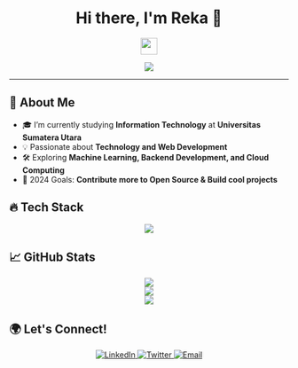 <h1 align="center">Hi there, I'm Reka 👋</h1>
<p align="center">
  <img src="https://media.giphy.com/media/hvRJCLFzcasrR4ia7z/giphy.gif" width="30px">
</p>

<p align="center">
  <img src="https://readme-typing-svg.herokuapp.com?color=%23F7C92D&center=true&vCenter=true&lines=Welcome+to+my+GitHub!+🚀;Full-Stack+Developer+💻;AI+&+Data+Enthusiast+🤖;Open+Source+Contributor+🌍">
</p>

---

## 🚀 About Me
- 🎓 I’m currently studying **Information Technology** at **Universitas Sumatera Utara**  
- 💡 Passionate about **Technology and Web Development**  
- 🛠️ Exploring **Machine Learning, Backend Development, and Cloud Computing**  
- 🎯 2024 Goals: **Contribute more to Open Source & Build cool projects**  

## 🔥 Tech Stack
<p align="center">
  <img src="https://skillicons.dev/icons?i=html,css,js,react,python,django,mysql,git,github,vscode,figma" />
</p>

## 📈 GitHub Stats  
<p align="center">
  <img src="https://github-readme-stats.vercel.app/api?username=rekasihombing&show_icons=true&theme=radical" />
  <br />
  <img src="https://github-readme-streak-stats.herokuapp.com/?user=rekasihombing&theme=radical" />
  <br />
  <img src="https://github-profile-trophy.vercel.app/?username=rekasihombing&theme=radical" />
</p>

## 🌍 Let's Connect!
<p align="center">
  <a href="https://www.linkedin.com/in/reka-oktavia-br-sihombing-3a5760342" target="_blank">
    <img alt="LinkedIn" src="https://img.shields.io/badge/LinkedIn-blue?style=for-the-badge&logo=linkedin&logoColor=white" />
  </a>
  <a href="https://twitter.com/YOUR_TWITTER" target="_blank">
    <img alt="Twitter" src="https://img.shields.io/badge/Twitter-blue?style=for-the-badge&logo=twitter&logoColor=white" />
  </a>
  <a href="mailto:YOUR_EMAIL">
    <img alt="Email" src="https://img.shields.io/badge/Email-red?style=for-the-badge&logo=gmail&logoColor=white" />
  </a>
</p>
